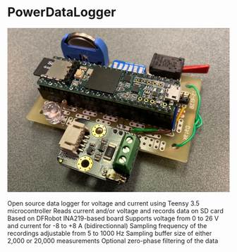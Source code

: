 # PowerDataLogger
![Image](./PowerDataLogger540.png)

Open source data logger for voltage and current using Teensy 3.5 microcontroller
Reads current and/or voltage and records data on SD card
Based on DFRobot INA219-based board
Supports voltage from 0 to 26 V and current for -8 to +8 A (bidirectionnal)
Sampling frequency of the recordings adjustable from 5 to 1000 Hz
Sampling buffer size of either 2,000 or 20,000 measurements
Optional zero-phase filtering of the data
